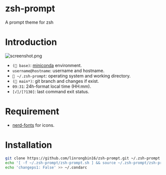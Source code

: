 # zsh-prompt

A prompt theme for zsh

# Introduction

![screenshot.png](https://raw.githubusercontent.com/linrongbin16/zsh-prompt-screenshot/main/screenshot-basic1.png)

- `( base)`: [miniconda](https://docs.conda.io/en/latest/miniconda.html) environment.
- `username@hostname`: username and hostname.
- ` ~/.zsh-prompt`: operating system and working directory.
- `( main*)`: git branch and changes if exist.
- `09:31`: 24h-format local time (HH:mm).
- `[√]/[?130]`: last command exit status.

# Requirement

- [nerd-fonts](https://github.com/ryanoasis/nerd-fonts) for icons.

# Installation

```bash
git clone https://github.com/linrongbin16/zsh-prompt.git ~/.zsh-prompt
echo '[ -f ~/.zsh-prompt/zsh-prompt.sh ] && source ~/.zsh-prompt/zsh-prompt.sh' >> ~/.zshrc
echo 'changeps1: False' >> ~/.condarc
```
